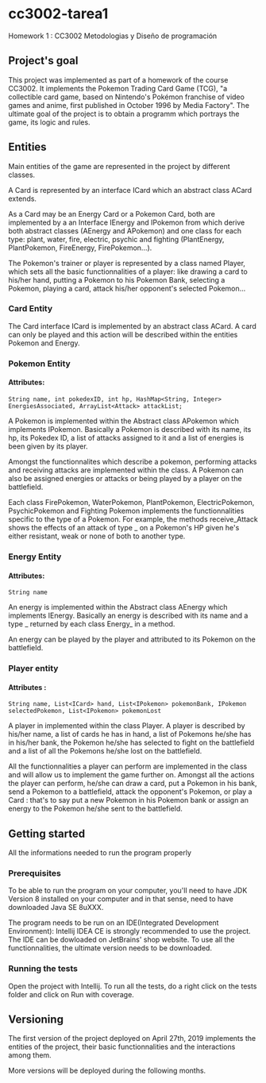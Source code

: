 # cc3002-tarea1
Homework 1 : CC3002 Metodologias y Diseño de programación

## Project's goal
This project was implemented as part of a homework of the course CC3002.
It implements the Pokemon Trading Card Game (TCG), "a collectible card game, based on Nintendo's Pokémon franchise of video games and anime, first published in October 1996 by Media Factory". The ultimate goal of the project is to obtain a programm which portrays the game, its logic and rules. 

## Entities
Main entities of the game are represented in the project by different classes. 

A Card is represented by an interface ICard which an abstract class ACard extends. 

As a Card may be an Energy Card or a Pokemon Card, both are implemented by a an Interface IEnergy and IPokemon from which derive both abstract classes (AEnergy and APokemon) and one class for each type: plant, water, fire, electric, psychic and fighting (PlantEnergy, PlantPokemon, FireEnergy, FirePokemon...). 

The Pokemon's trainer or player is represented by a class named Player, which sets all the basic functionnalities of a player: like drawing a card to his/her hand, putting a Pokemon to his Pokemon Bank, selecting a Pokemon, playing a card, attack his/her opponent's selected Pokemon...

### Card Entity

The Card interface ICard is implemented by an abstract class ACard. A card can only be played and this action will be described within the entities Pokemon and Energy. 

### Pokemon Entity

#### Attributes:
```String name, int pokedexID, int hp, HashMap<String, Integer> EnergiesAssociated, ArrayList<Attack> attackList; ```

A Pokemon is implemented within the Abstract class APokemon which implements IPokemon. Basically a Pokemon is described with its name, its hp, its Pokedex ID, a list of attacks assigned to it and a list of energies is been given by its player. 

Amongst the functionnalites which describe a pokemon, performing attacks and receiving attacks are implemented within the class. A Pokemon can also be assigned energies or attacks or being played by a player on the battlefield. 

Each class FirePokemon, WaterPokemon, PlantPokemon, ElectricPokemon, PsychicPokemon and Fighting Pokemon implements the functionnalities specific to the type of a Pokemon. For example, the methods receive_Attack shows the effects of an attack of type _ on a Pokemon's HP given he's either resistant, weak or none of both to another type.

### Energy Entity

#### Attributes: 
```String name```

An energy is implemented within the Abstract class AEnergy which implements IEnergy. Basically an energy is described with its name and a type _  returned by each class Energy_ in a method. 

An energy can be played by the player and attributed to its Pokemon on the battlefield.

### Player entity

#### Attributes : 
```String name, List<ICard> hand, List<IPokemon> pokemonBank, IPokemon selectedPokemon, List<IPokemon> pokemonLost```
  
A player in implemented within the class Player. A player is described by his/her name, a list of cards he has in hand, a list of Pokemons he/she has in his/her bank, the Pokemon he/she has selected to fight on the battlefield and a list of all the Pokemons he/she lost on the battlefield.

All the functionnalities a player can perform are implemented in the class and will allow us to implement the game further on. 
Amongst all the actions the player can perform, he/she can draw a card, put a Pokemon in his bank, send a Pokemon to a battlefield, attack the opponent's Pokemon, or play a Card : that's to say put a new Pokemon in his Pokemon bank or assign an energy to the Pokemon he/she sent to the battlefield. 


## Getting started 

All the informations needed to run the program properly 

### Prerequisites

To be able to run the program on your computer, you'll need to have JDK Version 8 installed on your computer and in that sense, need to have downloaded Java SE 8uXXX. 

The program needs to be run on an IDE(Integrated Development Environment): Intellij IDEA CE is strongly recommended to use the project. The IDE can be dowloaded on JetBrains' shop website. To use all the functionnalities, the ultimate version needs to be downloaded.

### Running the tests

Open the project with Intellij. To run all the tests, do a right click on the tests folder and click on Run with coverage. 

## Versioning

The first version of the project deployed on April 27th, 2019 implements the entities of the project, their basic functionnalities and the interactions among them. 

More versions will be deployed during the following months. 
